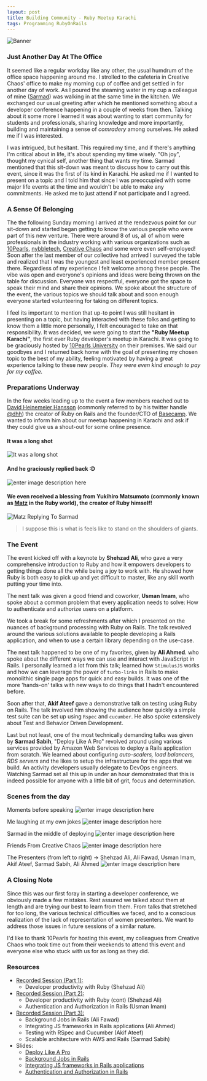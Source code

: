```yaml
---
layout: post
title: Building Community - Ruby Meetup Karachi
tags: Programming RubyOnRails 
---
```


![Banner](https://s3-us-west-2.amazonaws.com/elasticbeanstalk-us-west-2-193438877255/personal_blog/ruby_meetup_banner)

### Just Another Day At The Office
It seemed like a regular workday like any other, the usual humdrum of the office space happening around me. I strolled to the cafeteria in Creative Chaos' office to make my morning cup of coffee and get settled in for another day of work. As I poured the steaming water in my cup a colleague of mine ([Sarmad](https://twitter.com/syedsarmadsabih)) was walking in at the same time in the kitchen. We exchanged our usual greeting after which he mentioned something about a developer conference happening in a couple of weeks from then.  Talking about it some more I learned it was about wanting to start community for students and professionals, sharing knowledge and more importantly, building and maintaining a sense of *comradery* among ourselves. He asked me if I was interested. 

I was intrigued, but hesitant. This required my time, and if there's anything I'm critical about in life, it's about spending my time wisely. "Oh joy", thought my cynical self, another thing that wants my time. Sarmad mentioned that this sit-down was meant to discuss how to carry out this event, since it was the first of its kind in Karachi. He asked me if I wanted to present on a topic and I told him that since I was preoccupied with some major life events at the time and wouldn't be able to make any commitments. He asked me to just attend if not participate and I agreed. 

### A Sense Of Belonging
The the following Sunday morning I arrived at the rendezvous point for our sit-down and started began getting to know the various people who were part of this new venture. There were around 8 of us, all of whom were professionals in the industry working with various organizations such as [10Pearls](https://10pearls.com/), [nybbletech](https://www.nybbletech.com/), [Creative Chaos](https://creativechaos.co/) and some were even self-employed! Soon after the last member of our collective had arrived I surveyed the table and realized that I was the youngest and least experienced member present there. Regardless of my experience I felt welcome among these people. The vibe was open and everyone's opinions and ideas were being thrown on the table for discussion. Everyone was respectful, everyone got the space to speak their mind and share their opinions. We spoke about the structure of the event, the various topics we should talk about and soon enough everyone started volunteering for taking on different topics. 

I feel its important to mention that up-to point I was still hesitant in presenting on a topic, but having interacted with these folks and getting to know them a little more personally, I felt encouraged to take on that responsibility. It was decided, we were going to start the **"Ruby Meetup Karachi"**, the first ever Ruby developer's meetup in Karachi. It was going to be graciously hosted by [10Pearls University](https://www.facebook.com/10Pearls-University-189837701420316/) on their premises. We said our goodbyes and I returned back home with the goal of presenting my chosen topic to the best of my ability, feeling motivated by having a great experience talking to these new people. *They were even kind enough to pay for my coffee.*

### Preparations Underway
In the few weeks leading up to the event a few members reached out to  [David Heinemeier Hansson](https://dhh.dk/) (commonly referred to by his twitter handle [@dhh](https://twitter.com/dhh)) the creator of Ruby on Rails and the founder/CTO of [Basecamp](https://basecamp.com). We wanted to inform him about our  meetup happening in Karachi and ask if they could give us a shout-out for some online presence.

#### It was a long shot
![It was a long shot](https://s3-us-west-2.amazonaws.com/elasticbeanstalk-us-west-2-193438877255/personal_blog/sarmad_to_dhh.png)

#### And he graciously replied back :D
![enter image description here](https://s3-us-west-2.amazonaws.com/elasticbeanstalk-us-west-2-193438877255/personal_blog/dhh_to_sarmad.png)

#### We even received a blessing from Yukihiro Matsumoto (commonly known as [Matz](https://twitter.com/yukihiro_matz) in the Ruby world), the creator of Ruby himself!

![Matz Replying To Sarmad](https://s3-us-west-2.amazonaws.com/elasticbeanstalk-us-west-2-193438877255/personal_blog/matz_to_sarmad.png)

> I suppose this is what is feels like to stand on the shoulders of giants.

### The Event
The event kicked off with a keynote by **Shehzad Ali**, who gave a very comprehensive introduction to Ruby and how it empowers developers to getting things done all the while being a joy to work with. He showed how Ruby is both easy to pick up and yet difficult to master, like any skill worth putting your time into.

The next talk was given a good friend and coworker, **Usman Imam**, who spoke about a common problem that every application needs to solve: How to authenticate and authorize users on a platform.

We took a break for some refreshments after which I presented on the nuances of background processing with Ruby on Rails. The talk revolved around the various solutions available to people developing a Rails application, and when to use a certain library depending on the use-case. 

The next talk happened to be one of my favorites, given by **Ali Ahmed**.  who spoke about the different ways we can use and interact with JavaScript in Rails. I personally learned a lot from this talk; learned how `StimulusJS` works and how we can leverage the power of `turbo-links` in Rails to make monolithic single page apps for quick and easy builds. It was one of the more 'hands-on' talks with new ways to do things that I hadn't encountered before.

Soon after that, **Akif Ateef** gave a demonstrative talk on testing using Ruby on Rails. The talk involved him showing the audience how quickly a simple test suite can be set up using `Rspec` and `cucumber`. He also spoke extensively about Test and Behavior Driven Development. 

Last but not least, one of the most technically demanding talks was given by **Sarmad Sabih**, "Deploy Like A Pro" revolved around using various services provided by Amazon Web Services to deploy a Rails application from scratch. We learned about configuring _auto-scalers, load balancers, RDS servers_ and the likes to setup the infrastructure for the apps that we build. An activity developers usually delegate to DevOps engineers. Watching Sarmad set all this up in under an hour demonstrated that this is indeed possible for anyone with a little bit of grit, focus and determination. 

### Scenes from the day
Moments before speaking
![enter image description here](https://s3-us-west-2.amazonaws.com/elasticbeanstalk-us-west-2-193438877255/personal_blog/my_talk)

Me laughing at my own jokes
![enter image description here](https://s3-us-west-2.amazonaws.com/elasticbeanstalk-us-west-2-193438877255/personal_blog/me_laugh.jpeg)

Sarmad in the middle of deploying
![enter image description here](https://s3-us-west-2.amazonaws.com/elasticbeanstalk-us-west-2-193438877255/personal_blog/sarmad)

Friends From Creative Chaos
![enter image description here](https://s3-us-west-2.amazonaws.com/elasticbeanstalk-us-west-2-193438877255/personal_blog/cc_at_10p.jpg) 

The Presenters (from left to right) -> Shehzad Ali, Ali Fawad, Usman Imam, Akif Ateef, Sarmad Sabih, Ali Ahmed
![enter image description here](https://s3-us-west-2.amazonaws.com/elasticbeanstalk-us-west-2-193438877255/personal_blog/presenters)

### A Closing Note
Since this was our first foray in starting a developer conference, we obviously made a few mistakes. Rest assured we talked about them at length and are trying our best to learn from them. From talks that stretched for too long, the various technical difficulties we faced, and to a conscious realization of the lack of representation of women presenters. We want to address those issues in future sessions of a similar nature. 

I'd like to thank 10Pearls for hosting this event, my colleagues from Creative Chaos who took time out from their weekends to attend this event and everyone else who stuck with us for as long as they did. 

### Resources
 - [Recorded Session (Part 1):](https://www.facebook.com/rubypakistan/videos/935298636858005/)
	 - Developer productivity with Ruby (Shehzad Ali)
 - [Recorded Session (Part 2):](https://www.facebook.com/rubypakistan/videos/397249844153519/)
	 - Developer productivity with Ruby (cont) (Shehzad Ali)
	 - Authentication and Authorization in Rails (Usman Imam)
 - [Recorded Session (Part 3):](https://www.facebook.com/rubypakistan/videos/2151945678449940/)
	 - Background Jobs in Rails (Ali Fawad)
	 - Integrating JS frameworks in Rails applications (Ali Ahmed)
	 - Testing with RSpec and Cucumber (Akif Ateef)
	 - Scalable architecture with AWS and Rails (Sarmad Sabih)
 - Slides:
	 - [Deploy Like A Pro](https://slides.com/sarmadsabih/ruby-meetup-dlp)
	 - [Background Jobs in Rails](https://docs.google.com/presentation/d/1-BNbyHAr3Y4pkFH_w7ScDdKB2ucJExyNZq8mxGDO9Uo/edit?usp=sharing)
	 - [Integrating JS frameworks in Rails applications](https://slides.com/aliahmed922/working-with-js-in-rails#/)
	 - [Authentication and Authorization in Rails](https://docs.google.com/presentation/d/1X9vp_IeV-KBmOg_IHalkDrN-7BsX7tDyN2d_VPkHBvU/edit#slide=id.p)
 


